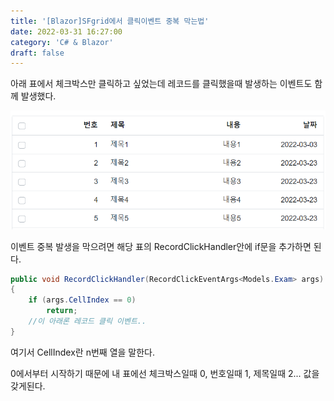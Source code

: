 ```yaml
---
title: '[Blazor]SFgrid에서 클릭이벤트 중복 막는법'
date: 2022-03-31 16:27:00
category: 'C# & Blazor'
draft: false
---
```


아래 표에서 체크박스만 클릭하고 싶었는데 레코드를 클릭했을때 발생하는 이벤트도 함께 발생했다.

![](.\images\220331_01.PNG)



이벤트 중복 발생을 막으려면 해당 표의 RecordClickHandler안에 if문을 추가하면 된다.

```cs
public void RecordClickHandler(RecordClickEventArgs<Models.Exam> args)
{
    if (args.CellIndex == 0)
        return;
    //이 아래론 레코드 클릭 이벤트..
}      
```

여기서 CellIndex란 n번째 열을 말한다.

0에서부터 시작하기 때문에 내 표에선 체크박스일때 0, 번호일때 1, 제목일때 2... 값을 갖게된다. 